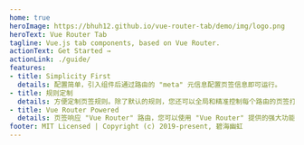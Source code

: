 ```yaml
---
home: true
heroImage: https://bhuh12.github.io/vue-router-tab/demo/img/logo.png
heroText: Vue Router Tab
tagline: Vue.js tab components, based on Vue Router.
actionText: Get Started →
actionLink: ./guide/
features:
- title: Simplicity First
  details: 配置简单，引入组件后通过路由的 "meta" 元信息配置页签信息即可运行。
- title: 规则定制
  details: 方便定制页签规则。除了默认的规则，您还可以全局和精准控制每个路由的页签打开方式。
- title: Vue Router Powered
  details: 页签响应 "Vue Router" 路由，您可以使用 "Vue Router" 提供的强大功能。
footer: MIT Licensed | Copyright (c) 2019-present, 碧海幽虹
---
```

